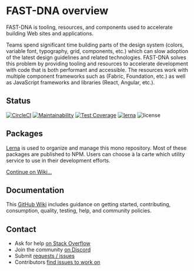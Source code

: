 
# FAST-DNA overview
FAST-DNA is tooling, resources, and components used to accelerate building Web sites and applications.

Teams spend significant time building parts of the design system (colors, variable font, typography, grid, components, etc.) which can slow adoption of the latest design guidelines and related technologies. FAST-DNA solves this problem by providing tooling and resources to accelerate development with code that is both performant and accessible. The resources work with multiple component frameworks such as (Fabric, Foundation, etc.) as well as JavaScript frameworks and libraries (React, Angular, etc.).

## Status
[![CircleCI](https://circleci.com/gh/Microsoft/fast-dna/tree/master.svg?style=shield&circle-token=d159a8b24ccb8046e07138c98717c32cb92589d6)](https://circleci.com/gh/Microsoft/fast-dna/tree/master)
[![Maintainability](https://api.codeclimate.com/v1/badges/8a74621e634a6e9b9561/maintainability)](https://codeclimate.com/github/Microsoft/fast-dna/maintainability)
[![Test Coverage](https://api.codeclimate.com/v1/badges/8a74621e634a6e9b9561/test_coverage)](https://codeclimate.com/github/Microsoft/fast-dna/test_coverage)
[![lerna](https://img.shields.io/badge/maintained%20with-lerna-cc00ff.svg)](https://lernajs.io/)
![license](https://img.shields.io/github/license/mashape/apistatus.svg)

## Packages
[Lerna](https://github.com/lerna/lerna#independent-mode---independent) is used to organize and manage this mono repository. Most of these packages are published to NPM. Users can choose à la carte which utility service to use in their development efforts.

[Continue on Wiki...](https://github.com/Microsoft/fast-dna/wiki/Packages)

## Documentation
This [GitHub Wiki](https://github.com/Microsoft/fast-dna/wiki) includes guidance on getting started, contributing, consumption, quality, testing, help, and community policies.

## Contact
* Ask for help [on Stack Overflow](https://stackoverflow.com/questions/tagged/fast-dna)
* Join the community [on Discord](https://discord.gg/FcSNfg4)
* Submit [requests / issues](https://github.com/Microsoft/fast-dna/issues/new/choose)
* Contributors [find issues to work on](https://github.com/Microsoft/fast-dna/labels/contribute%20%3A%20good%20first%20issue)
